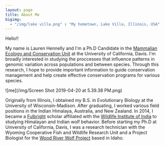 ```yaml
---
layout: page
title: About Me
bigimg:
  - "/img/lake villa.png" : "My hometown, Lake Villa, Illinois, USA"
---
```


Hello!! 

My name is Lauren Hennelly and I'm a Ph.D Candidate in the [Mammalian Ecology and Conservation Unit](https://mecu.ucdavis.edu/) at the University of California, Davis. I'm broadly interested in studying the proccesses that influence patterns in genomic variation across populations and between species. Through this research, I hope to provide important information to guide conservation management and help create effective conservation programs for various species.

![me](/img/Screen Shot 2019-04-20 at 5.39.38 PM.png)


Originally from Illinois, I obtained my B.S. in Evolutionary Biology at the University of Wisconsin-Madison. After graduating, I worked various field positions in the Indian Himalaya, Australia, and New Zealand. In 2014, I became a [Fulbright](https://us.fulbrightonline.org/) scholar affiliated with the [Wildlife Institute of India](http://www.wii.gov.in) to studying Himalayan and Indian wolf behavior. Before starting my Ph.D at University of California, Davis, I was a research technician with the Wyoming Cooperative Fish and Wildlife Research Unit and a Project Biologist for the [Wood River Wolf Project](https://www.woodriverwolfproject.org/) based in Idaho. 


